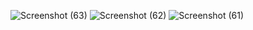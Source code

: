 ![Screenshot (63)](https://github.com/user-attachments/assets/d4aacaac-9666-48e8-a335-54487db78ebd)
![Screenshot (62)](https://github.com/user-attachments/assets/ffd1237c-5ec8-4c52-9414-8803de52869c)
![Screenshot (61)](https://github.com/user-attachments/assets/4554ce9d-6d87-4a44-8c83-de4aac43e6d0)
